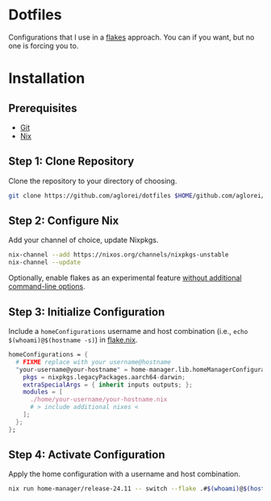 # Dotfiles
Configurations that I use in a [flakes](https://wiki.nixos.org/wiki/Flakes) approach. You can if you want, but no one is forcing you to.

# Installation

## Prerequisites
- [Git](https://git-scm.com/book/en/v2/Getting-Started-Installing-Git)
- [Nix](https://nix.dev/install-nix)

## Step 1: Clone Repository
Clone the repository to your directory of choosing.
```sh
git clone https://github.com/aglorei/dotfiles $HOME/github.com/aglorei/dotfiles
```
## Step 2: Configure Nix
Add your channel of choice, update Nixpkgs.
```sh
nix-channel --add https://nixos.org/channels/nixpkgs-unstable
nix-channel --update
```
Optionally, enable flakes as an experimental feature [without additional command-line options](https://wiki.nixos.org/wiki/Flakes#Other_Distros,_without_Home-Manager).

## Step 3: Initialize Configuration
Include a `homeConfigurations` username and host combination (i.e., `echo $(whoami)@$(hostname -s)`) in [flake.nix](./flake.nix).
```nix
homeConfigurations = {
  # FIXME replace with your username@hostname
  "your-username@your-hostname" = home-manager.lib.homeManagerConfiguration {
    pkgs = nixpkgs.legacyPackages.aarch64-darwin;
    extraSpecialArgs = { inherit inputs outputs; };
    modules = [
      ./home/your-username/your-hostname.nix
      # > include additional nixes <
    ];
  };
};
```

## Step 4: Activate Configuration
Apply the home configuration with a username and host combination.
```sh
nix run home-manager/release-24.11 -- switch --flake .#$(whoami)@$(hostname -s)
```

